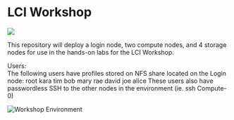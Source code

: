 # LCI Workshop
<a href="https://portal.azure.com/#create/Microsoft.Template/uri/https%3A%2F%2Fraw.githubusercontent.com%2Fgrandparoach%2Fsandbox%2FLCIstudent%2F%2Fazuredeploy.json" target="_blank">
    <img src="http://azuredeploy.net/deploybutton.png"/>
</a>

This repository will deploy a login node, two compute nodes, and 4 storage nodes for use in the hands-on labs for the LCI Workshop.

Users:  
The following users have profiles stored on NFS share located on the Login node:
        root kara tim bob mary rae david joe alice
These users also have passwordless SSH to the other nodes in the environment (ie. ssh Compute-0)

![Workshop Environment](Doc/LCI_environment.png)


